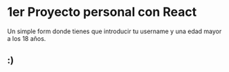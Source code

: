 # 1er Proyecto personal con React

Un simple form donde tienes que introducir tu username y una edad mayor a los 18 años.

## :)
